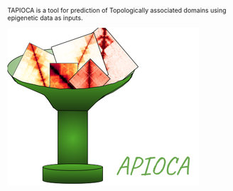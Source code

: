 TAPIOCA is a tool for prediction of Topologically associated domains using epigenetic data as inputs.

![alt_tex](https://github.com/Max-Highsmith/TAPIOCA/blob/main/TAPIOCA_Logo.png)

